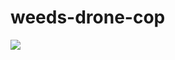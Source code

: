 # weeds-drone-cop  
<img src="https://github.com/dwheelerau/weeds-drone-cop/tree/main/images/logo.png" style="max-width:100px;" />
